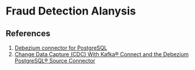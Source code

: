 # Fraud Detection Alanysis

## References

1. [Debezium connector for PostgreSQL](https://debezium.io/documentation/reference/2.1/connectors/postgresql.html)
2. [Change Data Capture (CDC) With Kafka® Connect and the Debezium PostgreSQL® Source Connector](https://www.instaclustr.com/blog/change-data-capture-cdc-with-kafka-connect-and-the-debezium-postgresql-source-connector/)
